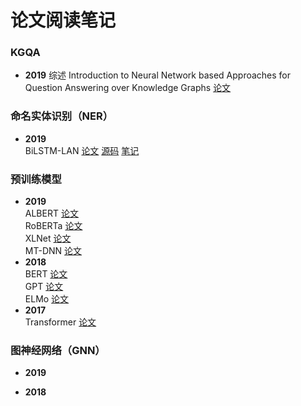 # 论文阅读笔记
### KGQA
* __2019__
  综述 Introduction to Neural Network based Approaches for Question Answering over Knowledge Graphs [论文](https://github.com/AllenLMN/paper_summary/blob/master/paper/Introduction_KGQA.pdf)
### 命名实体识别（NER）
* __2019__  
  BiLSTM-LAN [论文](https://github.com/AllenLMN/paper_summary/blob/master/paper/bilstm-lan.pdf) [源码](https://github.com/Nealcly/BiLSTM-LAN) [笔记]()
### 预训练模型
* __2019__  
  ALBERT [论文](https://github.com/AllenLMN/paper_summary/blob/master/paper/albert.pdf)  
  RoBERTa [论文](https://github.com/AllenLMN/paper_summary/blob/master/paper/roberta.pdf)  
  XLNet [论文](https://github.com/AllenLMN/paper_summary/blob/master/paper/xlnet.pdf)  
  MT-DNN [论文](https://github.com/AllenLMN/paper_summary/blob/master/paper/mt-dnn.pdf)
* __2018__  
  BERT [论文](https://github.com/AllenLMN/paper_summary/blob/master/paper/bert.pdf)  
  GPT [论文](https://github.com/AllenLMN/paper_summary/blob/master/paper/gpt.pdf)  
  ELMo [论文](https://github.com/AllenLMN/paper_summary/blob/master/paper/elmo.pdf)
* __2017__  
  Transformer [论文](https://github.com/AllenLMN/paper_summary/blob/master/paper/transformer.pdf)
### 图神经网络（GNN）
* __2019__

* __2018__